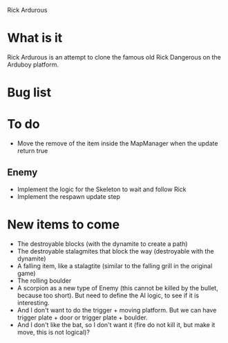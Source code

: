 Rick Ardurous

# What is it

Rick Ardurous is an attempt to clone the famous old Rick Dangerous on the Arduboy platform.

# Bug list

# To do
- Move the remove of the item inside the MapManager when the update return true

## Enemy
- Implement the logic for the Skeleton to wait and follow Rick
- Implement the respawn update step

# New items to come
- The destroyable blocks (with the dynamite to create a path)
- The destroyable stalagmites that block the way (destroyable with the dynamite)
- A falling item, like a stalagtite (similar to the falling grill in the original game)
- The rolling boulder
- A scorpion as a new type of Enemy (this cannot be killed by the bullet, because too short). But need to define the AI logic, to see if it is interesting.
- And I don't want to do the trigger + moving platform. But we can have trigger plate + door or trigger plate + boulder.
- And I don't like the bat, so I don't want it (fire do not kill it, but make it move, this is not logical)?

